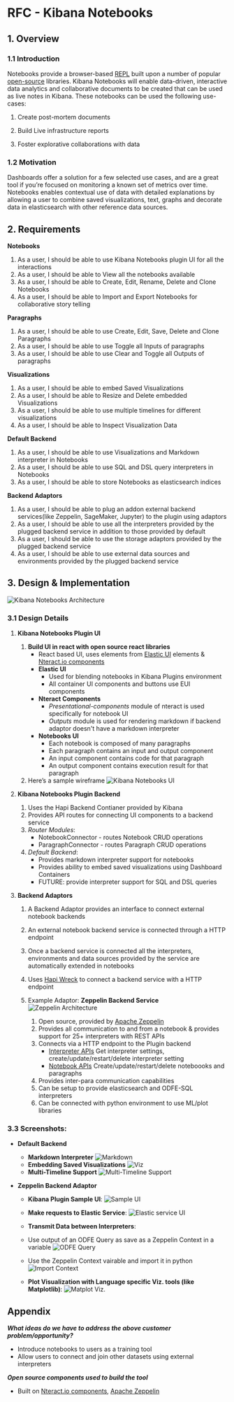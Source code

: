 # RFC - Kibana Notebooks

## 1. Overview

### 1.1 Introduction

Notebooks provide a browser-based [REPL](https://en.wikipedia.org/wiki/Read%E2%80%93eval%E2%80%93print_loop) built upon a number of popular [open-source](https://en.wikipedia.org/wiki/Open-source_software) libraries. Kibana Notebooks will enable data-driven, interactive data analytics and collaborative documents to be created that can be used as live notes in Kibana. These notebooks can be used the following use-cases:

1. Create post-mortem documents

1. Build Live infrastructure reports

1. Foster explorative collaborations with data

### 1.2 Motivation

Dashboards offer a solution for a few selected use cases, and are a great tool if you’re focused on monitoring a known set of metrics over time. Notebooks enables contextual use of data with detailed explanations by allowing a user to combine saved visualizations, text, graphs and decorate data in elasticsearch with other reference data sources.

## 2. Requirements

**Notebooks**

1. As a user, I should be able to use Kibana Notebooks plugin UI for all the interactions
1. As a user, I should be able to View all the notebooks available
1. As a user, I should be able to Create, Edit, Rename, Delete and Clone Notebooks
1. As a user, I should be able to Import and Export Notebooks for collaborative story telling

**Paragraphs**

1. As a user, I should be able to use Create, Edit, Save, Delete and Clone Paragraphs
1. As a user, I should be able to use Toggle all Inputs of paragraphs
1. As a user, I should be able to use Clear and Toggle all Outputs of paragraphs

**Visualizations**

1. As a user, I should be able to embed Saved Visualizations
1. As a user, I should be able to Resize and Delete embedded Visualizations
1. As a user, I should be able to use multiple timelines for different visualizations
1. As a user, I should be able to Inspect Visualization Data

**Default Backend**

1. As a user, I should be able to use Visualizations and Markdown interpreter in Notebooks
1. As a user, I should be able to use SQL and DSL query interpreters in Notebooks
1. As a user, I should be able to store Notebooks as elasticsearch indices

**Backend Adaptors**

1. As a user, I should be able to plug an addon external backend services(like Zeppelin, SageMaker, Jupyter) to the plugin using adaptors
1. As a user, I should be able to use all the interpreters provided by the plugged backend service in addition to those provided by default
1. As a user, I should be able to use the storage adaptors provided by the plugged backend service
1. As a user, I should be able to use external data sources and environments provided by the plugged backend service

## 3. Design & Implementation

![Kibana Notebooks Architecture](images/Notebooks_v3.png)

### 3.1 Design Details

1. **Kibana Notebooks Plugin UI**

   1. **Build UI in react with open source react libraries**
      - React based UI, uses elements from [Elastic UI](https://elastic.github.io/eui/#/) elements & [Nteract.io components](https://components.nteract.io/)
      - **Elastic UI**
        - Used for blending notebooks in Kibana Plugins environment
        - All container UI components and buttons use EUI components
      - **Nteract Components**
        - _Presentational-components_ module of nteract is used specifically for notebook UI
        - _Outputs_ module is used for rendering markdown if backend adaptor doesn't have a markdown interpreter
      - **Notebooks UI**
        - Each notebook is composed of many paragraphs
        - Each paragraph contains an input and output component
        - An input component contains code for that paragraph
        - An output component contains execution result for that paragraph
   2. Here’s a sample wireframe
      ![Kibana Notebooks UI](images/UI.png)

2. **Kibana Notebooks Plugin Backend**

   1. Uses the Hapi Backend Contianer provided by Kibana
   1. Provides API routes for connecting UI components to a backend service
   1. _Router Modules_:
      - NotebookConnector - routes Notebook CRUD operations
      - ParagraphConnector - routes Paragraph CRUD operations
   1. _Default Backend_:
      - Provides markdown interpreter support for notebooks
      - Provides ability to embed saved visualizations using Dashboard Containers
      - FUTURE: provide interpreter support for SQL and DSL queries

3. **Backend Adaptors**

   1. A Backend Adaptor provides an interface to connect external notebook backends
   1. An external notebook backend service is connected through a HTTP endpoint
   1. Once a backend service is connected all the interpreters, environments and data sources provided by the service are automatically extended in notebooks
   1. Uses [Hapi Wreck](https://hapi.dev/module/wreck/) to connect a backend service with a HTTP endpoint

   1. Example Adaptor: **Zeppelin Backend Service**
      ![Zeppelin Architecture](images/zeppelin_arch.png)
      1. Open source, provided by [Apache Zeppelin](http://zeppelin.apache.org/)
      1. Provides all communication to and from a notebook & provides support for 25+ interpreters with REST APIs
      1. Connects via a HTTP endpoint to the Plugin backend
         - [Interpreter APIs](http://zeppelin.apache.org/docs/0.9.0-preview1/usage/rest_api/interpreter.html) Get interpreter settings, create/update/restart/delete interpreter setting
         - [Notebook APIs](http://zeppelin.apache.org/docs/0.9.0-preview1/usage/rest_api/notebook.html) Create/update/restart/delete noteboooks and paragraphs
      1. Provides inter-para communication capabilities
      1. Can be setup to provide elasticsearch and ODFE-SQL interpreters
      1. Can be connected with python environment to use ML/plot libraries

### 3.3 Screenshots:

- **Default Backend**

  - **Markdown Interpreter**
    ![Markdown](images/Markdown_ss.png)
  - **Embedding Saved Visualizations**
    ![Viz](images/vizembed_ss.png)
  - **Multi-Timeline Support**
    ![Multi-Timeline Support](images/Multi-timeline_ss.png)

- **Zeppelin Backend Adaptor**

  - **Kibana Plugin Sample UI**:
    ![Sample UI](images/kibana_notebooks_ss.png)
  - **Make requests to Elastic Service**:
    ![Elastic service UI](images/elastic_ss.png)
  - **Transmit Data between Interpreters**:

  - Use output of an ODFE Query as save as a Zeppelin Context in a variable
    ![ODFE Query](images/odfe_ss_zepcontext.png)
  - Use the Zeppelin Context vairable and import it in python
    ![Import Context](images/python_ss.png)

  - **Plot Visualization with Language specific Viz. tools (like Matplotlib)**:
    ![Matplot Viz.](images/matplot_ss.png)

## Appendix

_**What ideas do we have to address the above customer problem/opportunity?**_

- Introduce notebooks to users as a training tool
- Allow users to connect and join other datasets using external interpreters

_**Open source components used to build the tool**_

- Built on [Nteract.io components](https://components.nteract.io/), [Apache Zeppelin](http://zeppelin.apache.org/)
